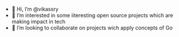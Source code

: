 - 👋 Hi, I’m @vikassry
- 👀 I’m interested in some iiteresting open source projects which are making impact in tech
- 💞️ I’m looking to collaborate on projects wich apply concepts of Go

<!---
vikassry/vikassry is a ✨ special ✨ repository because its `README.md` (this file) appears on your GitHub profile.
You can click the Preview link to take a look at your changes.
--->
